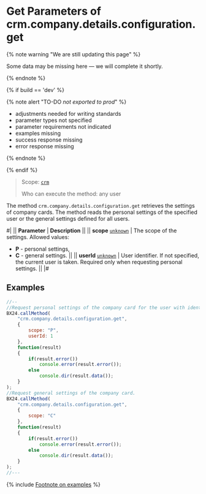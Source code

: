 # Get Parameters of crm.company.details.configuration.get

{% note warning "We are still updating this page" %}

Some data may be missing here — we will complete it shortly.

{% endnote %}

{% if build == 'dev' %}

{% note alert "TO-DO _not exported to prod_" %}

- adjustments needed for writing standards
- parameter types not specified
- parameter requirements not indicated
- examples missing
- success response missing
- error response missing

{% endnote %}

{% endif %}

> Scope: [`crm`](../../../scopes/permissions.md)
>
> Who can execute the method: any user

The method `crm.company.details.configuration.get` retrieves the settings of company cards. The method reads the personal settings of the specified user or the general settings defined for all users.

#|
|| **Parameter** | **Description** ||
|| **scope**
[`unknown`](../../../data-types.md) | The scope of the settings. Allowed values:

- **P** - personal settings,
- **C** - general settings.
 ||
|| **userId**
[`unknown`](../../../data-types.md) | User identifier. If not specified, the current user is taken. Required only when requesting personal settings. ||
|#

## Examples

```js
//--
//Request personal settings of the company card for the user with identifier 1.
BX24.callMethod(
    "crm.company.details.configuration.get",
    {
        scope: "P",
        userId: 1
    },
    function(result)
    {
        if(result.error())
            console.error(result.error());
        else
            console.dir(result.data());
    }
);
//Request general settings of the company card.
BX24.callMethod(
    "crm.company.details.configuration.get",
    {
        scope: "C"
    },
    function(result)
    {
        if(result.error())
            console.error(result.error());
        else
            console.dir(result.data());
    }
);
//---
```

{% include [Footnote on examples](../../../../_includes/examples.md) %}